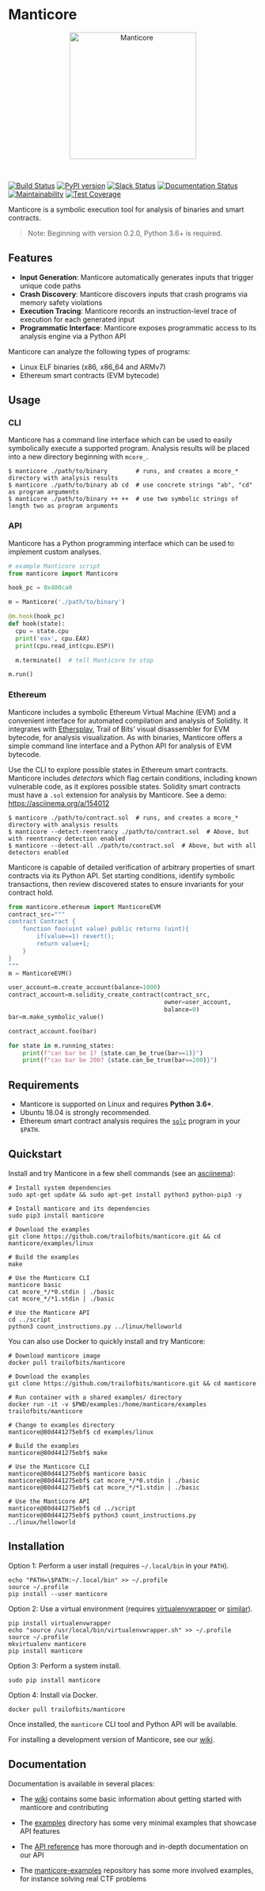 # Manticore
<p align="center">
  <img src="docs/images/manticore.png?raw=true" width="256" title="Manticore">
</p>
<br />


[![Build Status](https://travis-ci.org/trailofbits/manticore.svg?branch=master)](https://travis-ci.org/trailofbits/manticore)
[![PyPI version](https://badge.fury.io/py/manticore.svg)](https://badge.fury.io/py/manticore)
[![Slack Status](https://empireslacking.herokuapp.com/badge.svg)](https://empireslacking.herokuapp.com)
[![Documentation Status](https://readthedocs.org/projects/manticore/badge/?version=latest)](http://manticore.readthedocs.io/en/latest/?badge=latest)
[![Maintainability](https://api.codeclimate.com/v1/badges/9161568d8378cea903f4/maintainability)](https://codeclimate.com/github/trailofbits/manticore/maintainability)
[![Test Coverage](https://api.codeclimate.com/v1/badges/9161568d8378cea903f4/test_coverage)](https://codeclimate.com/github/trailofbits/manticore/test_coverage)

Manticore is a symbolic execution tool for analysis of binaries and smart contracts.

> Note: Beginning with version 0.2.0, Python 3.6+ is required.

## Features

- **Input Generation**: Manticore automatically generates inputs that trigger unique code paths
- **Crash Discovery**: Manticore discovers inputs that crash programs via memory safety violations
- **Execution Tracing**: Manticore records an instruction-level trace of execution for each generated input
- **Programmatic Interface**: Manticore exposes programmatic access to its analysis engine via a Python API

Manticore can analyze the following types of programs:

- Linux ELF binaries (x86, x86_64 and ARMv7)
- Ethereum smart contracts (EVM bytecode)

## Usage

### CLI

Manticore has a command line interface which can be used to easily symbolically execute a supported program. Analysis results will be placed into a new directory beginning with `mcore_`.

```
$ manticore ./path/to/binary        # runs, and creates a mcore_* directory with analysis results
$ manticore ./path/to/binary ab cd  # use concrete strings "ab", "cd" as program arguments
$ manticore ./path/to/binary ++ ++  # use two symbolic strings of length two as program arguments
```

### API

Manticore has a Python programming interface which can be used to implement custom analyses.

```python
# example Manticore script
from manticore import Manticore

hook_pc = 0x400ca0

m = Manticore('./path/to/binary')

@m.hook(hook_pc)
def hook(state):
  cpu = state.cpu
  print('eax', cpu.EAX)
  print(cpu.read_int(cpu.ESP))

  m.terminate()  # tell Manticore to stop

m.run()
```

### Ethereum

Manticore includes a symbolic Ethereum Virtual Machine (EVM) and a convenient interface for automated compilation and analysis of Solidity. It integrates with [Ethersplay](https://github.com/trailofbits/ethersplay), Trail of Bits’ visual disassembler for EVM bytecode, for analysis visualization. As with binaries, Manticore offers a simple command line interface and a Python API for analysis of EVM bytecode.

Use the CLI to explore possible states in Ethereum smart contracts. Manticore includes _detectors_ which flag certain conditions, including known vulnerable code, as it explores possible states. Solidity smart contracts must have a `.sol` extension for analysis by Manticore. See a demo: https://asciinema.org/a/154012

```
$ manticore ./path/to/contract.sol  # runs, and creates a mcore_* directory with analysis results
$ manticore --detect-reentrancy ./path/to/contract.sol  # Above, but with reentrancy detection enabled
$ manticore --detect-all ./path/to/contract.sol  # Above, but with all detectors enabled
```

Manticore is capable of detailed verification of arbitrary properties of smart contracts via its Python API. Set starting conditions, identify symbolic transactions, then review discovered states to ensure invariants for your contract hold.

```python
from manticore.ethereum import ManticoreEVM
contract_src="""
contract Contract {
    function foo(uint value) public returns (uint){
        if(value==1) revert();
        return value+1;
    }
}
"""
m = ManticoreEVM()

user_account=m.create_account(balance=1000)
contract_account=m.solidity_create_contract(contract_src,
                                            owner=user_account,
                                            balance=0)
bar=m.make_symbolic_value()

contract_account.foo(bar)

for state in m.running_states:
    print(f"can bar be 1? {state.can_be_true(bar==1)}")
    print(f"can bar be 200? {state.can_be_true(bar==200)}")

```

## Requirements

* Manticore is supported on Linux and requires **Python 3.6+**.
* Ubuntu 18.04 is strongly recommended.
* Ethereum smart contract analysis requires the [`solc`](https://github.com/ethereum/solidity) program in your `$PATH`.

## Quickstart

Install and try Manticore in a few shell commands (see an [asciinema](https://asciinema.org/a/567nko3eh2yzit099s0nq4e8z)):

```
# Install system dependencies
sudo apt-get update && sudo apt-get install python3 python-pip3 -y

# Install manticore and its dependencies
sudo pip3 install manticore

# Download the examples
git clone https://github.com/trailofbits/manticore.git && cd manticore/examples/linux

# Build the examples
make

# Use the Manticore CLI
manticore basic
cat mcore_*/*0.stdin | ./basic
cat mcore_*/*1.stdin | ./basic

# Use the Manticore API
cd ../script
python3 count_instructions.py ../linux/helloworld
```

You can also use Docker to quickly install and try Manticore:

```
# Download manticore image
docker pull trailofbits/manticore

# Download the examples
git clone https://github.com/trailofbits/manticore.git && cd manticore

# Run container with a shared examples/ directory
docker run -it -v $PWD/examples:/home/manticore/examples trailofbits/manticore

# Change to examples directory
manticore@80d441275ebf$ cd examples/linux

# Build the examples
manticore@80d441275ebf$ make

# Use the Manticore CLI
manticore@80d441275ebf$ manticore basic
manticore@80d441275ebf$ cat mcore_*/*0.stdin | ./basic
manticore@80d441275ebf$ cat mcore_*/*1.stdin | ./basic

# Use the Manticore API
manticore@80d441275ebf$ cd ../script
manticore@80d441275ebf$ python3 count_instructions.py ../linux/helloworld
```

## Installation

Option 1: Perform a user install (requires `~/.local/bin` in your `PATH`).

```
echo "PATH=\$PATH:~/.local/bin" >> ~/.profile
source ~/.profile
pip install --user manticore
```

Option 2: Use a virtual environment (requires [virtualenvwrapper](https://virtualenvwrapper.readthedocs.io/en/latest/) or [similar](https://virtualenv.pypa.io/en/stable/)).

```
pip install virtualenvwrapper
echo "source /usr/local/bin/virtualenvwrapper.sh" >> ~/.profile
source ~/.profile
mkvirtualenv manticore
pip install manticore
```

Option 3: Perform a system install.

```
sudo pip install manticore
```

Option 4: Install via Docker.

```
docker pull trailofbits/manticore
```

Once installed, the `manticore` CLI tool and Python API will be available.

For installing a development version of Manticore, see our [wiki](https://github.com/trailofbits/manticore/wiki/Hacking-on-Manticore).

## Documentation

Documentation is available in several places:

  * The [wiki](https://github.com/trailofbits/manticore/wiki) contains some
    basic information about getting started with manticore and contributing

  * The [examples](examples) directory has some very minimal examples that
    showcase API features

  * The [API reference](http://manticore.readthedocs.io/en/latest/) has more
    thorough and in-depth documentation on our API

  * The [manticore-examples](https://github.com/trailofbits/manticore-examples)
    repository has some more involved examples, for instance solving real CTF problems
